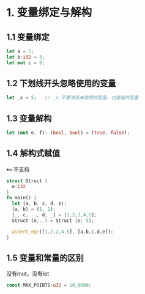 # 1. 变量绑定与解构

## 1.1 变量绑定

```rust
let a = 5;
let b:i32 = 5;
let mut c = 6;
```

## 1.2 下划线开头忽略使用的变量

```rust
let _x = 5;   // _x 不要净高未使用的变量，也是临时变量
```

## 1.3 变量解构

```rust
let (mut e, f): (bool, bool) = (true, false);
```

## 1.4 解构式赋值

**`+=`** 不支持

```rust
struct Struct {
  e:i32
}
fn main() {
  let (a, b, c, d, e);
  (a, b) = (1, 2);
  [_, c, .., d, _] = [1,2,3,4,5];
  Struct {e,..} = Struct {e: 5};

  assert_eq!([1,2,2,4,5], [a,b,c,d,e]);
}
```

## 1.5 变量和常量的区别

没有mut，没有let

```rust
const MAX_POINTS:u32 = 10_0000;
```
